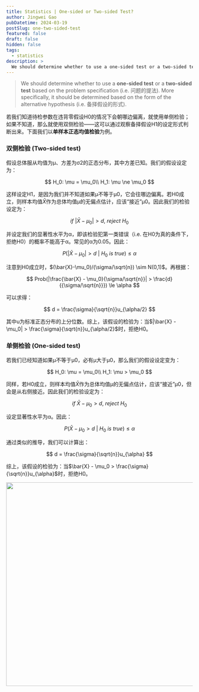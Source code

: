 ```yaml
---
title: Statistics | One-sided or Two-sided Test?
author: Jingwei Gao
pubDatetime: 2024-03-19
postSlug: one-two-sided-test
featured: false
draft: false
hidden: false
tags:
  - statistics
description: >
  We should determine whether to use a one-sided test or a two-sided test based on the problem specification/form of the alternative hypothesis.
---
```


> We should determine whether to use a **one-sided test** or a **two-sided test** based on the problem specification (i.e. 问题的提法). More specifically, it should be determined based on the form of the alternative hypothesis (i.e. 备择假设的形式).

若我们知道待检参数在违背零假设H0的情况下会朝哪边偏离，就使用单侧检验；如果不知道，那么就使用双侧检验——这可以通过观察备择假设H1的设定形式判断出来。下面我们以**单样本正态均值检验**为例。

### 双侧检验 (Two-sided test)

假设总体服从均值为μ、方差为σ2的正态分布，其中方差已知。我们的假设设定为：

$$
H_0: \mu = \mu_0\\
H_1: \mu \ne \mu_0
$$

这样设定H1，是因为我们并不知道如果μ不等于μ0，它会往哪边偏离。若H0成立，则样本均值$\bar{X}$作为总体均值μ的无偏点估计，应该“接近”μ0。因此我们的检验设定为：

$$
if\ |\bar{X} - \mu_0| > d,\ reject\ H_0
$$

并设定我们的显著性水平为α，即该检验犯第一类错误（i.e. 在H0为真的条件下，拒绝H0）的概率不能高于α。常见的α为0.05。因此：

$$
P(|\bar{X} - \mu_0| > d\ |\ H_0\ is\ true ) \le \alpha
$$

注意到H0成立时，$(\bar{X}-\mu_0)/(\sigma/\sqrt{n}) \sim N(0,1)$。再根据：

$$
Prob(|\frac{\bar{X} - \mu_0}{\sigma/\sqrt{n}}| > \frac{d}{{\sigma/\sqrt{n}}}) \le \alpha
$$

可以求得：

$$
d = \frac{\sigma}{\sqrt{n}}u_{\alpha/2}
$$

其中u为标准正态分布的上分位数。综上，该假设的检验为：当$|\bar{X} - \mu_0| > \frac{\sigma}{\sqrt{n}}u_{\alpha/2}$时，拒绝H0。

### 单侧检验 (One-sided test)

若我们已经知道如果μ不等于μ0，必有μ大于μ0，那么我们的假设设定变为：

$$
H_0: \mu = \mu_0\\
H_1: \mu > \mu_0
$$

同样，若H0成立，则样本均值$\bar{X}$作为总体均值μ的无偏点估计，应该“接近”μ0，但会是从右侧接近。因此我们的检验设定为：

$$
if\ \bar{X} - \mu_0 > d,\ reject\ H_0
$$

设定显著性水平为α。因此：

$$
P(\bar{X} - \mu_0 > d\ |\ H_0\ is\ true ) \le \alpha
$$

通过类似的推导，我们可以计算出：

$$
d = \frac{\sigma}{\sqrt{n}}u_{\alpha}
$$

综上，该假设的检验为：当$\bar{X} - \mu_0 > \frac{\sigma}{\sqrt{n}}u_{\alpha}$时，拒绝H0。

<img src="/assets/norm_quantile.jpeg" width="550">
